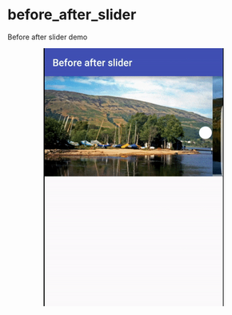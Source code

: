 # before_after_slider
Before after slider demo

<p align="center">
  <img src="before-after-slider.gif"/>
</p>
